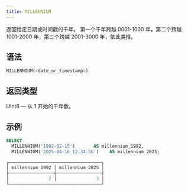 ```yaml
---
title: MILLENNIUM
---
```


返回给定日期或时间戳的千年。 第一个千年跨越 0001-1000 年，第二个跨越 1001-2000 年，第三个跨越 2001-3000 年，依此类推。

## 语法

```sql
MILLENNIUM(<date_or_timestamp>)
```

## 返回类型

UInt8 — 从 1 开始的千年数。

## 示例

```sql
SELECT
  MILLENNIUM('1992-02-15')       AS millennium_1992,
  MILLENNIUM('2025-04-16 12:34:56')    AS millennium_2025;
```

```sql
┌───────────────────────────────────┐
│ millennium_1992 │ millennium_2025 │
├─────────────────┼─────────────────┤
│               2 │               3 │
└───────────────────────────────────┘
```